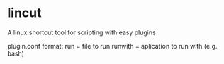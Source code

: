 # lincut
A linux shortcut tool for scripting with easy plugins

plugin.conf format:
  run = file to run
  runwith = aplication to run with (e.g. bash)
